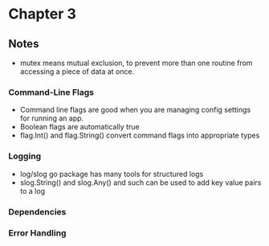 # Chapter 3

## Notes

- mutex means mutual exclusion, to prevent more than one routine from accessing a piece of data at once.

### Command-Line Flags

- Command line flags are good when you are managing config settings for running an app.
- Boolean flags are automatically true
- flag.Int() and flag.String() convert command flags into appropriate types

### Logging

- log/slog go package has many tools for structured logs
- slog.String() and slog.Any() and such can be used to add key value pairs to a log

### Dependencies

### Error Handling


